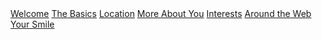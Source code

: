 <div class="tab-links" data-context="welcome_tabs">
	<a href="#" class="tab-link tab-link-active" data-tabname="welcome">Welcome</a>
	<a href="#" class="tab-link" data-tabname="the-basics">The Basics</a>
	<a href="#" class="tab-link tab-disabled" data-tabname="location">Location</a>
	<a href="#" class="tab-link tab-disabled" data-tabname="more-about-you">More About You</a>
	<a href="#" class="tab-link tab-disabled" data-tabname="interests">Interests</a>
	<a href="#" class="tab-link tab-disabled" data-tabname="around-the-web">Around the Web</a>
	<a href="#" class="tab-link tab-disabled" data-tabname="your-smile">Your Smile</a>
	<a href="#" class="tab-link tab-invisible" data-tabname="all-done"></a>
</div>